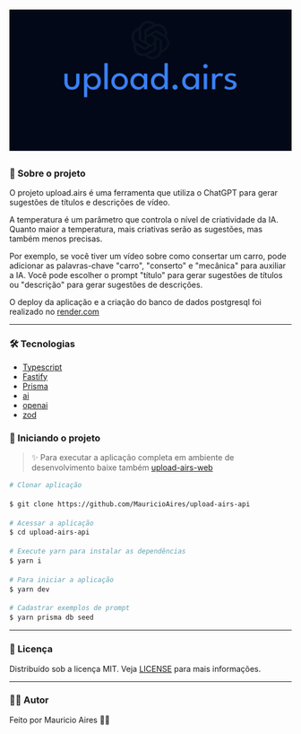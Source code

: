 <h1 align="center">
    <img src="./.github/assets/cover.jpg">
</h1>

### 🎉 Sobre o projeto

O projeto upload.airs é uma ferramenta que utiliza o ChatGPT para gerar sugestões de títulos e descrições de vídeo.

A temperatura é um parâmetro que controla o nível de criatividade da IA. Quanto maior a temperatura, mais criativas serão as sugestões, mas também menos precisas.

Por exemplo, se você tiver um vídeo sobre como consertar um carro, pode adicionar as palavras-chave "carro", "conserto" e "mecânica" para auxiliar a IA. Você pode escolher o prompt "título" para gerar sugestões de títulos ou "descrição" para gerar sugestões de descrições.

O deploy da aplicação e a criação do banco de dados postgresql foi realizado no [render.com](https://render.com/)

---

### 🛠️ Tecnologias

- [Typescript](https://www.typescriptlang.org/)
- [Fastify](https://fastify.dev/docs/latest/)
- [Prisma](https://www.prisma.io/docs)
- [ai](https://github.com/vercel/ai)
- [openai](https://platform.openai.com/docs/api-reference/introduction)
- [zod](https://zod.dev/)

### 🚀 Iniciando o projeto

> ✨ Para executar a aplicação completa em ambiente de desenvolvimento baixe também [upload-airs-web](https://github.com/MauricioAires/upload-airs-web)

```sh
# Clonar aplicação

$ git clone https://github.com/MauricioAires/upload-airs-api

# Acessar a aplicação
$ cd upload-airs-api

# Execute yarn para instalar as dependências
$ yarn i

# Para iniciar a aplicação
$ yarn dev

# Cadastrar exemplos de prompt
$ yarn prisma db seed

```

---

### 📝 Licença

Distribuído sob a licença MIT.
Veja [LICENSE](LICENSE) para mais informações.

---

### 👨‍💻 Autor

Feito por Mauricio Aires 👋🏽
